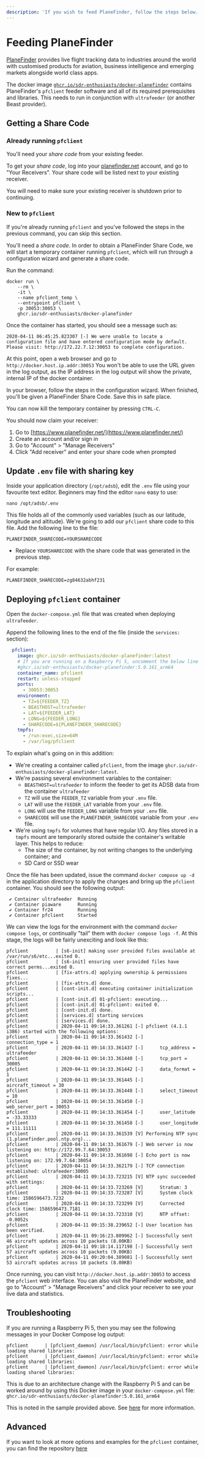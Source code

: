 ```yaml
---
description: 'If you wish to feed PlaneFinder, follow the steps below.'
---
```


# Feeding PlaneFinder

[PlaneFinder](https://planefinder.net/) provides live flight tracking data to industries around the world with customised products for aviation, business intelligence and emerging markets alongside world class apps.

The docker image [`ghcr.io/sdr-enthusiasts/docker-planefinder`](https://github.com/sdr-enthusiasts/docker-planefinder) contains PlaneFinder's `pfclient` feeder software and all of its required prerequisites and libraries. This needs to run in conjunction with `ultrafeeder` \(or another Beast provider\).

## Getting a Share Code

### Already running `pfclient`

You'll need your _share code_ from your existing feeder.

To get your _share code_, log into your [planefinder.net](https://planefinder.net) account, and go to "Your Receivers". Your share code will be listed next to your existing receiver.

You will need to make sure your existing receiver is shutdown prior to continuing.

### New to `pfclient`

If you're already running `pfclient` and you've followed the steps in the previous command, you can skip this section.

You'll need a _share code_. In order to obtain a PlaneFinder Share Code, we will start a temporary container running `pfclient`, which will run through a configuration wizard and generate a share code.

Run the command:

```shell
docker run \
    --rm \
    -it \
    --name pfclient_temp \
    --entrypoint pfclient \
    -p 30053:30053 \
    ghcr.io/sdr-enthusiasts/docker-planefinder
```

Once the container has started, you should see a message such as:

```text
2020-04-11 06:45:25.823307 [-] We were unable to locate a configuration file and have entered configuration mode by default. Please visit: http://172.22.7.12:30053 to complete configuration.
```

At this point, open a web browser and go to `http://docker.host.ip.addr:30053` You won't be able to use the URL given in the log output, as the IP address in the log output will show the private, internal IP of the docker container.

In your browser, follow the steps in the configuration wizard. When finished, you'll be given a PlaneFinder Share Code. Save this in safe place.

You can now kill the temporary container by pressing `CTRL-C`.

You should now claim your receiver:

1. Go to [https://www.planefinder.net/](https://www.planefinder.net/)
2. Create an account and/or sign in
3. Go to "Account" &gt; "Manage Receivers"
4. Click "Add receiver" and enter your share code when prompted

## Update `.env` file with sharing key

Inside your application directory \(`/opt/adsb`\), edit the `.env` file using your favourite text editor. Beginners may find the editor `nano` easy to use:

```shell
nano /opt/adsb/.env
```

This file holds all of the commonly used variables \(such as our latitude, longitude and altitude\). We're going to add our `pfclient` share code to this file. Add the following line to the file:

```shell
PLANEFINDER_SHARECODE=YOURSHARECODE
```

* Replace `YOURSHARECODE` with the share code that was generated in the previous step.

For example:

```shell
PLANEFINDER_SHARECODE=zg84632abhf231
```

## Deploying `pfclient` container

Open the `docker-compose.yml` file that was created when deploying `ultrafeeder`.

Append the following lines to the end of the file \(inside the `services:` section\):

```yaml
  pfclient:
    image: ghcr.io/sdr-enthusiasts/docker-planefinder:latest
    # If you are running on a Raspberry Pi 5, uncomment the below line and comment out the above
    #ghcr.io/sdr-enthusiasts/docker-planefinder:5.0.161_arm64
    container_name: pfclient
    restart: unless-stopped
    ports:
      - 30053:30053
    environment:
      - TZ=${FEEDER_TZ}
      - BEASTHOST=ultrafeeder
      - LAT=${FEEDER_LAT}
      - LONG=${FEEDER_LONG}
      - SHARECODE=${PLANEFINDER_SHARECODE}
    tmpfs:
      - /run:exec,size=64M
      - /var/log/pfclient
```

To explain what's going on in this addition:

* We're creating a container called `pfclient`, from the image `ghcr.io/sdr-enthusiasts/docker-planefinder:latest`.
* We're passing several environment variables to the container:
  * `BEASTHOST=ultrafeeder` to inform the feeder to get its ADSB data from the container `ultrafeeder`
  * `TZ` will use the `FEEDER_TZ` variable from your `.env` file.
  * `LAT` will use the `FEEDER_LAT` variable from your `.env` file.
  * `LONG` will use the `FEEDER_LONG` variable from your `.env` file.
  * `SHARECODE` will use the `PLANEFINDER_SHARECODE` variable from your `.env` file.
* We're using `tmpfs` for volumes that have regular I/O. Any files stored in a `tmpfs` mount are temporarily stored outside the container's writable layer. This helps to reduce:
  * The size of the container, by not writing changes to the underlying container; and
  * SD Card or SSD wear

Once the file has been updated, issue the command `docker compose up -d` in the application directory to apply the changes and bring up the `pfclient` container. You should see the following output:

```text
 ✔ Container ultrafeeder  Running
 ✔ Container piaware      Running
 ✔ Container fr24         Running
 ✔ Container pfclient     Started
```

We can view the logs for the environment with the command `docker compose logs`, or continually "tail" them with `docker compose logs -f`. At this stage, the logs will be fairly unexciting and look like this:

```text
pfclient          | [s6-init] making user provided files available at /var/run/s6/etc...exited 0.
pfclient          | [s6-init] ensuring user provided files have correct perms...exited 0.
pfclient          | [fix-attrs.d] applying ownership & permissions fixes...
pfclient          | [fix-attrs.d] done.
pfclient          | [cont-init.d] executing container initialization scripts...
pfclient          | [cont-init.d] 01-pfclient: executing...
pfclient          | [cont-init.d] 01-pfclient: exited 0.
pfclient          | [cont-init.d] done.
pfclient          | [services.d] starting services
pfclient          | [services.d] done.
pfclient          | 2020-04-11 09:14:33.361261 [-] pfclient (4.1.1 i386) started with the following options:
pfclient          | 2020-04-11 09:14:33.361432 [-]      connection_type = 1
pfclient          | 2020-04-11 09:14:33.361437 [-]      tcp_address = ultrafeeder
pfclient          | 2020-04-11 09:14:33.361440 [-]      tcp_port = 30005
pfclient          | 2020-04-11 09:14:33.361442 [-]      data_format = 1
pfclient          | 2020-04-11 09:14:33.361445 [-]      aircraft_timeout = 30
pfclient          | 2020-04-11 09:14:33.361448 [-]      select_timeout = 10
pfclient          | 2020-04-11 09:14:33.361450 [-]      web_server_port = 30053
pfclient          | 2020-04-11 09:14:33.361454 [-]      user_latitude = -33.33333
pfclient          | 2020-04-11 09:14:33.361458 [-]      user_longitude = 111.11111
pfclient          | 2020-04-11 09:14:33.361539 [V] Performing NTP sync (1.planefinder.pool.ntp.org)...
pfclient          | 2020-04-11 09:14:33.361679 [-] Web server is now listening on: http://172.99.7.64:30053
pfclient          | 2020-04-11 09:14:33.361698 [-] Echo port is now listening on: 172.99.7.64:30054
pfclient          | 2020-04-11 09:14:33.362179 [-] TCP connection established: ultrafeeder:30005
pfclient          | 2020-04-11 09:14:33.723215 [V] NTP sync succeeded with settings:
pfclient          | 2020-04-11 09:14:33.723269 [V]      Stratum: 3
pfclient          | 2020-04-11 09:14:33.723287 [V]      System clock time: 1586596473.7232
pfclient          | 2020-04-11 09:14:33.723299 [V]      Corrected clock time: 1586596473.7181
pfclient          | 2020-04-11 09:14:33.723310 [V]      NTP offset: -0.0052s
pfclient          | 2020-04-11 09:15:38.239652 [-] User location has been verified.
pfclient          | 2020-04-11 09:16:23.809962 [-] Successfully sent 46 aircraft updates across 10 packets (8.00KB)
pfclient          | 2020-04-11 09:18:14.117198 [-] Successfully sent 57 aircraft updates across 10 packets (9.00KB)
pfclient          | 2020-04-11 09:20:04.389081 [-] Successfully sent 53 aircraft updates across 10 packets (8.00KB)
```

Once running, you can visit `http://docker.host.ip.addr:30053` to access the `pfclient` web interface. You can also visit the PlaneFinder website, and go to "Account" &gt; "Manage Receivers" and click your receiver to see your live data and statistics.

## Troubleshooting

If you are running a Raspberry Pi 5, then you may see the following messages in your Docker Compose log output:

```text
pfclient      | [pfclient_daemon] /usr/local/bin/pfclient: error while loading shared libraries:
pfclient      | [pfclient_daemon] /usr/local/bin/pfclient: error while loading shared libraries:
pfclient      | [pfclient_daemon] /usr/local/bin/pfclient: error while loading shared libraries:
```

This is due to an architecture change with the Raspberry Pi 5 and can be worked around by using this Docker image in your `docker-compose.yml` file: `ghcr.io/sdr-enthusiasts/docker-planefinder:5.0.161_arm64`

This is noted in the sample provided above.  See [here](https://github.com/sdr-enthusiasts/docker-planefinder/issues/34) for more information.

## Advanced

If you want to look at more options and examples for the `pfclient` container, you can find the repository [here](https://github.com/sdr-enthusiasts/docker-planefinder)
